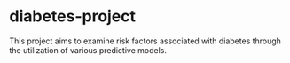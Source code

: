 # diabetes-project
This project aims to examine risk factors associated with diabetes through the utilization of various predictive models.
